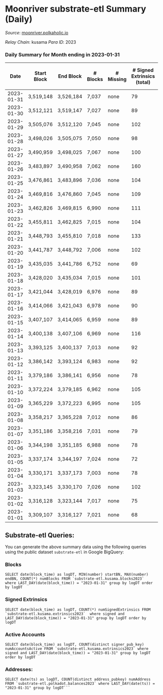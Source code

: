 # Moonriver substrate-etl Summary (Daily)

_Source_: [moonriver.polkaholic.io](https://moonriver.polkaholic.io)

*Relay Chain*: kusama
*Para ID*: 2023



### Daily Summary for Month ending in 2023-01-31


| Date | Start Block | End Block | # Blocks | # Missing | # Signed Extrinsics (total) | # Active Accounts | # Addresses with Balances | # Events | # Transfers | # XCM Transfers In | # XCM Transfers Out |
| ---- | ----------- | --------- | -------- | --------- | --------------------------- | ----------------- | ------------------------- | -------- | ----------- | ------------------ | ------------------- |
| 2023-01-31 | 3,519,148 | 3,526,184 | 7,037 | none  | 79 | 63 | 585,096 | 437,516 | 3,650 ($1,142,352.89) | 23 ($69,960.90) | 60 ($29,588.24) |
| 2023-01-30 | 3,512,121 | 3,519,147 | 7,027 | none  | 89 | 58 | 586,948 | 561,727 | 6,041 ($2,439,753.29) | 47 ($51,804.04) | 96 ($130,274.10) |
| 2023-01-29 | 3,505,076 | 3,512,120 | 7,045 | none  | 102 | 58 | 586,838 | 567,488 | 5,886 ($2,461,285.78) | 54 ($29,548.58) | 74 ($16,739.43) |
| 2023-01-28 | 3,498,026 | 3,505,075 | 7,050 | none  | 98 | 60 | 586,742 | 513,910 | 4,279 ($1,095,889.41) | 36 ($31,628.42) | 71 ($29,847.88) |
| 2023-01-27 | 3,490,959 | 3,498,025 | 7,067 | none  | 100 | 72 | 586,655 | 668,156 | 9,777 ($3,322,064.37) | 61 ($23,662.87) | 66 ($9,792.13) |
| 2023-01-26 | 3,483,897 | 3,490,958 | 7,062 | none  | 160 | 90 | 586,564 | 559,096 | 5,555 ($3,650,465.10) | 30 ($27,871.08) | 59 ($28,873.27) |
| 2023-01-25 | 3,476,861 | 3,483,896 | 7,036 | none  | 104 | 61 | 586,433 | 552,963 | 5,344 ($5,961,114.31) | 42 ($15,833.97) | 76 ($18,435.46) |
| 2023-01-24 | 3,469,816 | 3,476,860 | 7,045 | none  | 109 | 64 | 586,289 | 591,590 | 6,844 ($2,395,458.77) | 64 ($64,856.33) | 67 ($34,574.19) |
| 2023-01-23 | 3,462,826 | 3,469,815 | 6,990 | none  | 111 | 73 | 586,191 | 576,519 | 5,158 ($1,347,855.75) | 28 ($23,711.62) | 55 ($19,319.97) |
| 2023-01-22 | 3,455,811 | 3,462,825 | 7,015 | none  | 104 | 66 | 586,064 | 546,825 | 5,011 ($2,349,522.93) | 26 ($26,683.44) | 58 ($243,927.28) |
| 2023-01-21 | 3,448,793 | 3,455,810 | 7,018 | none  | 133 | 72 | 585,983 | 596,615 | 7,192 ($2,026,835.38) | 54 ($61,906.89) | 80 ($133,127.29) |
| 2023-01-20 | 3,441,787 | 3,448,792 | 7,006 | none  | 102 | 60 | 585,901 | 500,430 | 6,300 ($1,442,213.18) | 54 ($49,539.05) | 87 ($47,593.34) |
| 2023-01-19 | 3,435,035 | 3,441,786 | 6,752 | none  | 69 | 46 | 585,797 | 457,138 | 4,846 ($1,265,024.68) | 43 ($11,818.25) | 76 ($91,205.54) |
| 2023-01-18 | 3,428,020 | 3,435,034 | 7,015 | none  | 101 | 64 | 585,705 | 617,769 | 12,798 ($4,849,995.17) | 108 ($49,035.71) | 132 ($51,158.02) |
| 2023-01-17 | 3,421,044 | 3,428,019 | 6,976 | none  | 89 | 63 | 585,596 | 529,133 | 5,962 ($1,456,141.71) | 78 ($210,226.17) | 138 ($159,645.04) |
| 2023-01-16 | 3,414,066 | 3,421,043 | 6,978 | none  | 90 | 60 | 585,515 | 475,662 | 5,158 ($1,112,275.16) | 48 ($16,588.81) | 74 ($26,201.38) |
| 2023-01-15 | 3,407,107 | 3,414,065 | 6,959 | none  | 89 | 51 | 585,335 | 511,196 | 5,732 ($1,720,110.88) | 75 ($9,024.34) | 84 ($11,763.13) |
| 2023-01-14 | 3,400,138 | 3,407,106 | 6,969 | none  | 116 | 74 | 585,278 | 702,506 | 8,964 ($3,803,566.15) | 64 ($31,489.36) | 109 ($214,778.75) |
| 2023-01-13 | 3,393,125 | 3,400,137 | 7,013 | none  | 92 | 54 | 585,200 | 562,503 | 6,228 ($1,915,708.24) | 73 ($12,773.58) | 72 ($17,128.75) |
| 2023-01-12 | 3,386,142 | 3,393,124 | 6,983 | none  | 92 | 54 | 585,102 | 584,209 | 5,505 ($1,313,211.25) | 54 ($28,272.09) | 69 ($12,848.71) |
| 2023-01-11 | 3,379,186 | 3,386,141 | 6,956 | none  | 78 | 50 | 584,996 | 537,968 | 4,184 ($939,342.18) | 43 ($15,617.23) | 57 ($16,358.24) |
| 2023-01-10 | 3,372,224 | 3,379,185 | 6,962 | none  | 105 | 48 | 584,900 | 505,337 | 4,855 ($1,037,170.60) | 43 ($26,275.23) | 53 ($21,009.77) |
| 2023-01-09 | 3,365,229 | 3,372,223 | 6,995 | none  | 105 | 64 | 584,802 | 570,252 | 4,920 ($955,558.01) | 54 ($19,461.38) | 65 ($14,665.35) |
| 2023-01-08 | 3,358,217 | 3,365,228 | 7,012 | none  | 86 | 52 | 584,716 | 437,277 | 3,417 ($573,566.76) | 22 ($9,275.86) | 64 ($8,754.92) |
| 2023-01-07 | 3,351,186 | 3,358,216 | 7,031 | none  | 79 | 51 | 584,640 | 417,505 | 3,523 ($769,038.95) | 24 ($18,075.58) | 38 ($9,959.07) |
| 2023-01-06 | 3,344,198 | 3,351,185 | 6,988 | none  | 78 | 46 | 584,568 | 438,052 | 3,183 ($642,236.61) | 29 ($46,867.43) | 40 ($27,089.92) |
| 2023-01-05 | 3,337,174 | 3,344,197 | 7,024 | none  | 72 | 44 | 584,471 | 448,168 | 3,579 ($609,503.31) | 30 ($40,912.28) | 55 ($26,946.85) |
| 2023-01-04 | 3,330,171 | 3,337,173 | 7,003 | none  | 78 | 45 | 584,351 | 483,485 | 5,609 ($752,944.51) | 44 ($63,530.02) | 52 ($148,548.03) |
| 2023-01-03 | 3,323,145 | 3,330,170 | 7,026 | none  | 102 | 58 | 584,269 | 460,972 | 3,457 ($1,169,747.62) | 23 ($29,020.52) | 58 ($43,345.83) |
| 2023-01-02 | 3,316,128 | 3,323,144 | 7,017 | none  | 75 | 46 | 584,170 | 456,598 | 3,508 ($971,425.96) | 47 ($34,964.53) | 76 ($18,767.46) |
| 2023-01-01 | 3,309,107 | 3,316,127 | 7,021 | none  | 68 | 43 | 584,058 | 499,891 | 5,141 ($1,218,836.67) | 88 ($30,395.18) | 86 ($25,562.58) |

## Substrate-etl Queries:
You can generate the above summary data using the following queries using the public dataset `substrate-etl` in Google BigQuery:


### Blocks
```
SELECT date(block_time) as logDT, MIN(number) startBN, MAX(number) endBN, COUNT(*) numBlocks FROM `substrate-etl.kusama.blocks2023`  where LAST_DAY(date(block_time)) = "2023-01-31" group by logDT order by logDT
```


### Signed Extrinsics
```
SELECT date(block_time) as logDT, COUNT(*) numSignedExtrinsics FROM `substrate-etl.kusama.extrinsics2023`  where signed and LAST_DAY(date(block_time)) = "2023-01-31" group by logDT order by logDT
```


### Active Accounts
```
SELECT date(block_time) as logDT, COUNT(distinct signer_pub_key) numAccountsActive FROM `substrate-etl.kusama.extrinsics2023` where signed and LAST_DAY(date(block_time)) = "2023-01-31" group by logDT order by logDT
```


### Addresses:
```
SELECT date(ts) as logDT, COUNT(distinct address_pubkey) numAddress FROM `substrate-etl.polkadot.balances2023` where LAST_DAY(date(ts)) = "2023-01-31" group by logDT```

